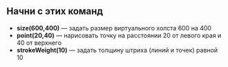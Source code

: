 ## Начни с этих команд

- **size(600,400)** — задать размер виртуального холста 600 на 400
- **point(20,40)** — нарисовать точку на расстоянии 20 от левого края и 40 от верхнего
- **strokeWeight(10)** — задать толщину штриха (линий и точек) равной 10
